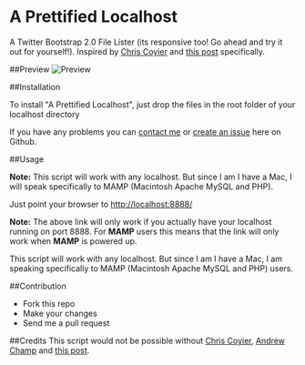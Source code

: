 # A Prettified Localhost
A Twitter Bootstrap 2.0 File Lister (its responsive too! Go ahead and try it out for yourself!). Inspired by [Chris Coyier](http://css-tricks.com) and [this post](http://css-tricks.com/snippets/php/display-styled-directory-contents/) specifically.

##Preview
![Preview](http://dl.dropbox.com/u/3478139/preview.png)


##Installation

To install "A Prettified Localhost", just drop the files in the root folder of your localhost directory

If you have any problems you can [contact me](mailto:ethankr@comcast.net) or [create an issue](http://github.com/ekdevdes/a-pretty-localhost) here on Github.

##Usage
 
**Note:** This script will work with any localhost. But since I am I have a Mac, I will speak specifically to MAMP (Macintosh Apache MySQL and PHP).

Just point your browser to [http://localhost:8888/](http://localhost:8888/)

**Note:** The above link will only work if you actually have your localhost running on port 8888. For **MAMP** users this means that the link will only work when **MAMP** is powered up.

This script will work with any localhost. But since I am I have a Mac, I am speaking specifically to MAMP (Macintosh Apache MySQL and PHP) users.

##Contribution

* Fork this repo
* Make your changes
* Send me a pull request


##Credits
This script would not be possible without [Chris Coyier](http://css-tricks.com), [Andrew Champ](http://unretromedia.net/) and [this post](http://css-tricks.com/snippets/php/display-styled-directory-contents/).